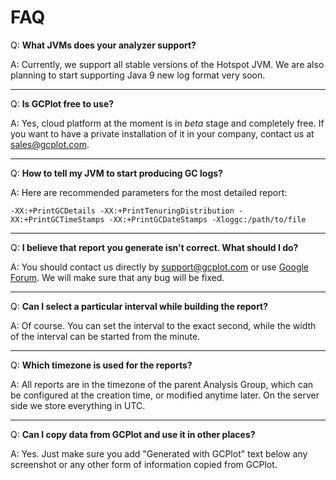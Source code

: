 # FAQ

Q: **What JVMs does your analyzer support?**

A: Currently, we support all stable versions of the Hotspot JVM. We are also planning to start supporting Java 9 new log format very soon.

---

Q: **Is GCPlot free to use?**

A: Yes, cloud platform at the moment is in _beta_ stage and completely free. If you want to have a private installation of it in your company, contact us at [sales@gcplot.com](mailto:sales@gcplot.com).

---

Q: **How to tell my JVM to start producing GC logs?**

A: Here are recommended parameters for the most detailed report:

`-XX:+PrintGCDetails -XX:+PrintTenuringDistribution -XX:+PrintGCTimeStamps -XX:+PrintGCDateStamps -Xloggc:/path/to/file`

---

Q: **I believe that report you generate isn't correct. What should I do?**

A: You should contact us directly by [support@gcplot.com](mailto:support@gcplot.com) or use [Google Forum](https://groups.google.com/forum/#!forum/gcplot). We will make sure that any bug will be fixed.

---

Q: **Can I select a particular interval while building the report?**

A: Of course. You can set the interval to the exact second, while the width of the interval can be started from the minute.

---

Q: **Which timezone is used for the reports?**

A: All reports are in the timezone of the parent Analysis Group, which can be configured at the creation time, or modified anytime later. On the server side we store everything in UTC.

---

Q: **Can I copy data from GCPlot and use it in other places?**

A: Yes. Just make sure you add "Generated with GCPlot" text below any screenshot or any other form of information copied from GCPlot.

